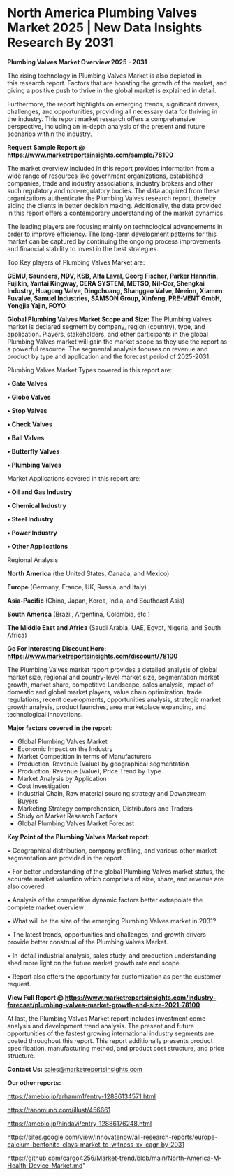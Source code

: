 # North America Plumbing Valves Market 2025 | New Data Insights Research By 2031

<Strong> Plumbing Valves Market Overview 2025 - 2031</strong>

The rising technology in Plumbing Valves Market is also depicted in this research report. Factors that are boosting the growth of the market, and giving a positive push to thrive in the global market is explained in detail.

Furthermore, the report highlights on emerging trends, significant drivers, challenges, and opportunities, providing all necessary data for thriving in the industry. This report market research offers a comprehensive perspective, including an in-depth analysis of the present and future scenarios within the industry.

<strong>Request Sample Report @ <a href=https://www.marketreportsinsights.com/sample/78100>https://www.marketreportsinsights.com/sample/78100</a></strong>

The market overview included in this report provides information from a wide range of resources like government organizations, established companies, trade and industry associations, industry brokers and other such regulatory and non-regulatory bodies. The data acquired from these organizations authenticate the Plumbing Valves research report, thereby aiding the clients in better decision making. Additionally, the data provided in this report offers a contemporary understanding of the market dynamics.

The leading players are focusing mainly on technological advancements in order to improve efficiency. The long-term development patterns for this market can be captured by continuing the ongoing process improvements and financial stability to invest in the best strategies.

Top Key players of Plumbing Valves Market are:

<strong>GEMU, Saunders, NDV, KSB, Alfa Laval, Georg Fischer, Parker Hannifin, Fujikin, Yantai Kingway, CERA SYSTEM, METSO, Nil-Cor, Shengkai Industry, Huagong Valve, Dingchuang, Shanggao Valve, Neeinn, Xiamen Fuvalve, Samuel Industries, SAMSON Group, Xinfeng, PRE-VENT GmbH, Yongjia Yajin, FOYO</strong>

<strong><b>Global Plumbing Valves Market Scope and Size:</b></strong>
The Plumbing Valves market is declared segment by company, region (country), type, and application. Players, stakeholders, and other participants in the global Plumbing Valves market will gain the market scope as they use the report as a powerful resource. The segmental analysis focuses on revenue and product by type and application and the forecast period of 2025-2031.

Plumbing Valves Market Types covered in this report are:

<strong>• Gate Valves

• Globe Valves

• Stop Valves

• Check Valves

• Ball Valves

• Butterfly Valves

• Plumbing Valves</strong>

Market Applications covered in this report are:

<strong>• Oil and Gas Industry

• Chemical Industry

• Steel Industry

• Power Industry

• Other Applications</strong> 

Regional Analysis

<strong>North America</strong> (the United States, Canada, and Mexico)

<strong>Europe</strong> (Germany, France, UK, Russia, and Italy)

<strong>Asia-Pacific</strong> (China, Japan, Korea, India, and Southeast Asia)

<strong>South America</strong> (Brazil, Argentina, Colombia, etc.)

<strong>The Middle East and Africa</strong> (Saudi Arabia, UAE, Egypt, Nigeria, and South Africa)

<strong>Go For Interesting Discount Here: <a href=https://www.marketreportsinsights.com/discount/78100>https://www.marketreportsinsights.com/discount/78100</a></strong>

The Plumbing Valves market report provides a detailed analysis of global market size, regional and country-level market size, segmentation market growth, market share, competitive Landscape, sales analysis, impact of domestic and global market players, value chain optimization, trade regulations, recent developments, opportunities analysis, strategic market growth analysis, product launches, area marketplace expanding, and technological innovations.

<strong><b>Major factors covered in the report:</b></strong>
<ul>
  <li>Global Plumbing Valves Market </li>
  <li>Economic Impact on the Industry</li>
  <li>Market Competition in terms of Manufacturers</li>
  <li>Production, Revenue (Value) by geographical segmentation</li>
  <li>Production, Revenue (Value), Price Trend by Type</li>
  <li>Market Analysis by Application</li>
  <li>Cost Investigation</li>
  <li>Industrial Chain, Raw material sourcing strategy and Downstream Buyers</li>
  <li>Marketing Strategy comprehension, Distributors and Traders</li>
  <li>Study on Market Research Factors</li>
  <li>Global Plumbing Valves Market Forecast</li>
</ul>

<strong><b>Key Point of the Plumbing Valves Market report:</b></strong>

• Geographical distribution, company profiling, and various other market segmentation are provided in the report.

• For better understanding of the global Plumbing Valves market status, the accurate market valuation which comprises of size, share, and revenue are also covered.

• Analysis of the competitive dynamic factors better extrapolate the complete market overview

• What will be the size of the emerging Plumbing Valves market in 2031?

• The latest trends, opportunities and challenges, and growth drivers provide better construal of the Plumbing Valves Market.

• In-detail industrial analysis, sales study, and production understanding shed more light on the future market growth rate and scope.

• Report also offers the opportunity for customization as per the customer request.

<strong><b>View Full Report @ <a href=https://www.marketreportsinsights.com/industry-forecast/plumbing-valves-market-growth-and-size-2021-78100>https://www.marketreportsinsights.com/industry-forecast/plumbing-valves-market-growth-and-size-2021-78100</a></b></strong>


At last, the Plumbing Valves Market report includes investment come analysis and development trend analysis. The present and future opportunities of the fastest growing international industry segments are coated throughout this report. This report additionally presents product specification, manufacturing method, and product cost structure, and price structure.

<strong>Contact Us:</strong>
sales@marketreportsinsights.com

<strong>Our other reports:</strong>

<a href=https://ameblo.jp/arhamm1/entry-12886134571.html>https://ameblo.jp/arhamm1/entry-12886134571.html</a>

<a href=https://tanomuno.com/illust/456661>https://tanomuno.com/illust/456661</a>

<a href=https://ameblo.jp/hindavi/entry-12886176248.html>https://ameblo.jp/hindavi/entry-12886176248.html</a>

<a href=https://sites.google.com/view/innovatenow/all-research-reports/europe-calcium-bentonite-clays-market-to-witness-xx-cagr-by-2031>https://sites.google.com/view/innovatenow/all-research-reports/europe-calcium-bentonite-clays-market-to-witness-xx-cagr-by-2031</a>

<a href=https://github.com/cargo4256/Market-trend/blob/main/North-America-M-Health-Device-Market.md>https://github.com/cargo4256/Market-trend/blob/main/North-America-M-Health-Device-Market.md</a>"
